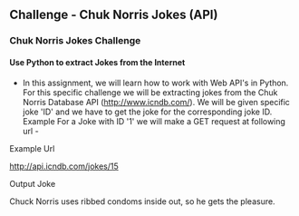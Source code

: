 ## Challenge - Chuk Norris Jokes (API)
### Chuk Norris Jokes Challenge
#### Use Python to extract Jokes from the Internet



- In this assignment, we will learn how to work with Web API's in Python. For this specific challenge we will be extracting jokes from the Chuk Norris Database API (http://www.icndb.com/). We will be given specific joke 'ID' and we have to get the joke for the corresponding joke ID.
Example For a Joke with ID '1' we will make a GET request at following url -

Example Url

http://api.icndb.com/jokes/15

Output Joke

Chuck Norris uses ribbed condoms inside out, so he gets the pleasure.
